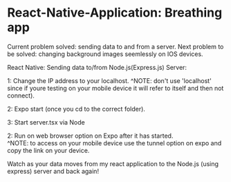 # React-Native-Application: Breathing app
Current problem solved: sending data to and from a server.
Next problem to be solved: changing background images seemlessly on IOS devices.



React Native: Sending data to/from Node.js(Express.js) Server:

1: Change the IP address to your localhost. 
        ^NOTE: don't use 'localhost' since if youre testing on your mobile device it will refer to itself and then not connect).

2: Expo start (once you cd to the correct folder).

3: Start server.tsx via Node

2: Run on web browser option on Expo after it has started.              
        ^NOTE: to access on your mobile device use the tunnel option on expo and copy the link on your device.

Watch as your data moves from my react application to the Node.js (using express) server and back again!


